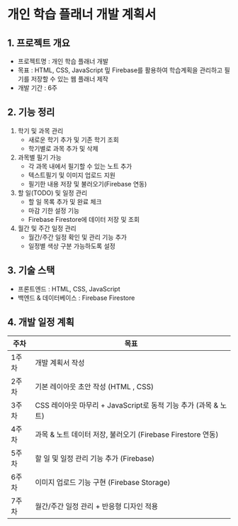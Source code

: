 # 개인 학습 플래너 개발 계획서
## 1. 프로젝트 개요
- 프로젝트명 : 개인 학습 플래너 개발
- 목표 : HTML, CSS, JavaScript 밒 Firebase를 활용하여 학습계획을 관리하고 필기를 저장할 수 있는 웹 플래너 제작
- 개발 기간 : 6주

## 2. 기능 정리
1. 학기 및 과목 관리
   - 새로운 학기 추가 및 기존 학기 조회
   - 학기별로 과목 추가 및 삭제
2. 과목별 필기 가능
   - 각 과목 내에서 필기할 수 있는 노트 추가
   - 텍스트필기 및 이미지 업로드 지원
   - 필기한 내용 저장 및 불러오기(Firebase 연동)
3. 할 일(TODO) 및 일정 관리
   - 할 일 목록 추가 및 완료 체크
   - 마감 기한 설정 기능
   - Firebase Firestore에 데이터 저장 및 조회
4. 월간 및 주간 일정 관리
   - 월간/주간 일정 확인 및 관리 기능 추가
   - 일정별 색상 구분 가능하도록 설정

## 3. 기술 스택
- 프론트엔드 : HTML, CSS, JavaScript
- 백엔드 & 데이터베이스 : Firebase Firestore

## 4. 개발 일정 계획
|주차|목표|
|------|------|
|1주차|개발 계획서 작성|
|2주차|기본 레이아웃 초안 작성 (HTML , CSS)|
|3주차|CSS 레이아웃 마무리 + JavaScript로 동적 기능 추가 (과목 & 노트)|
|4주차|과목 & 노트 데이터 저장, 불러오기 (Firebase Firestore 연동)|
|5주차|할 일 및 일정 관리 기능 추가 (Firebase)|
|6주차|이미지 업로드 기능 구현 (Firebase Storage)|
|7주차|월간/주간 일정 관리 + 반응형 디자인 적용|
